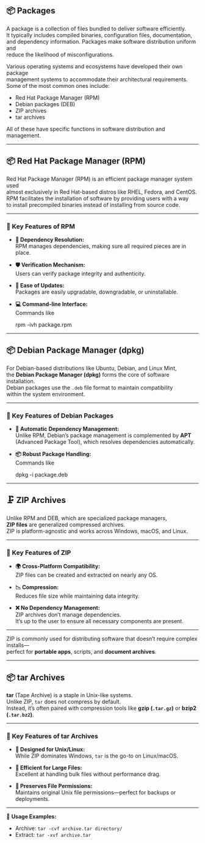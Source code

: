 ## 📦 Packages

A package is a collection of files bundled to deliver software efficiently.  
It typically includes compiled binaries, configuration files, documentation,  
and dependency information. Packages make software distribution uniform and  
reduce the likelihood of misconfigurations.

Various operating systems and ecosystems have developed their own package  
management systems to accommodate their architectural requirements.  
Some of the most common ones include:

- Red Hat Package Manager (RPM)  
- Debian packages (DEB)  
- ZIP archives  
- tar archives

All of these have specific functions in software distribution and management.

---
## 📦 Red Hat Package Manager (RPM)

Red Hat Package Manager (RPM) is an efficient package manager system used  
almost exclusively in Red Hat-based distros like RHEL, Fedora, and CentOS.  
RPM facilitates the installation of software by providing users with a way  
to install precompiled binaries instead of installing from source code.

---

### 🔑 Key Features of RPM

- **🔧 Dependency Resolution:**  
  RPM manages dependencies, making sure all required pieces are in place.

- **🛡️ Verification Mechanism:**  
  Users can verify package integrity and authenticity.

- **🔄 Ease of Updates:**  
  Packages are easily upgradable, downgradable, or uninstallable.

- **💻 Command-line Interface:**  
  Commands like  
 
  rpm -ivh package.rpm


----
## 📦 Debian Package Manager (dpkg)

For Debian-based distributions like Ubuntu, Debian, and Linux Mint,  
the **Debian Package Manager (dpkg)** forms the core of software installation.  
Debian packages use the `.deb` file format to maintain compatibility  
within the system environment.

---

### 🔑 Key Features of Debian Packages

- **🤖 Automatic Dependency Management:**  
  Unlike RPM, Debian’s package management is complemented by **APT**  
  (Advanced Package Tool), which resolves dependencies automatically.

- **📦 Robust Package Handling:**  
  Commands like  
  
  dpkg -i package.deb

---
## 🗜️ ZIP Archives

Unlike RPM and DEB, which are specialized package managers,  
**ZIP files** are generalized compressed archives.  
ZIP is platform-agnostic and works across Windows, macOS, and Linux.

---

### 🔑 Key Features of ZIP

- **🌍 Cross-Platform Compatibility:**  
  ZIP files can be created and extracted on nearly any OS.

- **📉 Compression:**  
  Reduces file size while maintaining data integrity.

- **❌ No Dependency Management:**  
  ZIP archives don’t manage dependencies.  
  It’s up to the user to ensure all necessary components are present.

---

ZIP is commonly used for distributing software that doesn’t require complex installs—  
perfect for **portable apps**, scripts, and **document archives**.

---
## 📦 tar Archives

**tar** (Tape Archive) is a staple in Unix-like systems.  
Unlike ZIP, `tar` does not compress by default.  
Instead, it’s often paired with compression tools like **gzip (`.tar.gz`)** or **bzip2 (`.tar.bz2`)**.

---

### 🔑 Key Features of tar Archives

- **🐧 Designed for Unix/Linux:**  
  While ZIP dominates Windows, `tar` is the go-to on Linux/macOS.

- **📁 Efficient for Large Files:**  
  Excellent at handling bulk files without performance drag.

- **🔐 Preserves File Permissions:**  
  Maintains original Unix file permissions—perfect for backups or deployments.

---

📌 **Usage Examples:**

- Archive: `tar -cvf archive.tar directory/`  
- Extract: `tar -xvf archive.tar`
